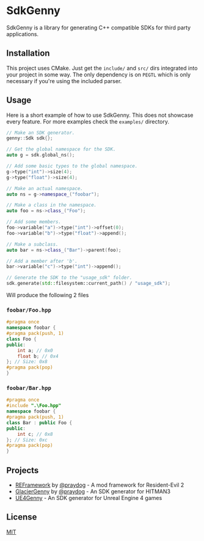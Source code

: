 # SdkGenny

SdkGenny is a library for generating C++ compatible SDKs for third party applications.

## Installation

This project uses CMake. Just get the `include/` and `src/` dirs integrated into your project in some way. The only dependency is on `PEGTL` which is only necessary if you're using the included parser.

## Usage
Here is a short example of how to use SdkGenny. This does not showcase every feature. For more examples check the `examples/` directory.
```C++
// Make an SDK generator.
genny::Sdk sdk{};

// Get the global namespace for the SDK.
auto g = sdk.global_ns();

// Add some basic types to the global namespace.
g->type("int")->size(4);
g->type("float")->size(4);

// Make an actual namespace.
auto ns = g->namespace_("foobar");

// Make a class in the namespace.
auto foo = ns->class_("Foo");

// Add some members.
foo->variable("a")->type("int")->offset(0);
foo->variable("b")->type("float")->append();

// Make a subclass.
auto bar = ns->class_("Bar")->parent(foo);

// Add a member after 'b'.
bar->variable("c")->type("int")->append();

// Generate the SDK to the "usage_sdk" folder.
sdk.generate(std::filesystem::current_path() / "usage_sdk");
```
Will produce the following 2 files

### `foobar/Foo.hpp`
```C++
#pragma once
namespace foobar {
#pragma pack(push, 1)
class Foo {
public:
    int a; // 0x0
    float b; // 0x4
}; // Size: 0x8
#pragma pack(pop)
}
```

### `foobar/Bar.hpp`
```C++
#pragma once
#include ".\Foo.hpp"
namespace foobar {
#pragma pack(push, 1)
class Bar : public Foo {
public:
    int c; // 0x8
}; // Size: 0xc
#pragma pack(pop)
}
```

## Projects
* [REFramework](https://github.com/praydog/REFramework) by [@praydog](https://github.com/praydog) - A mod framework for Resident-Evil 2
* [GlacierGenny](https://github.com/praydog/GlacierGenny) by [@praydog](https://github.com/praydog) - An SDK generator for HITMAN3
* [UE4Genny](https://github.com/cursey/ue4genny) - An SDK generator for Unreal Engine 4 games

## License
[MIT](https://choosealicense.com/licenses/mit/)
